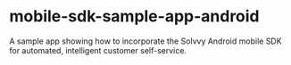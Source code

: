 # mobile-sdk-sample-app-android
A sample app showing how to incorporate the Solvvy Android mobile SDK for automated, intelligent customer self-service.

